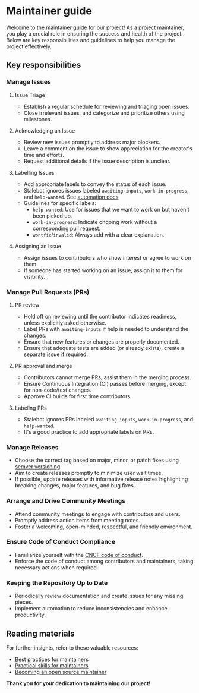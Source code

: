 # Maintainer guide

Welcome to the maintainer guide for our project!
As a project maintainer, you play a crucial role in ensuring the success and health of the project.
Below are key responsibilities and guidelines to help you manage the project effectively.

## Key responsibilities

### Manage Issues
1. Issue Triage
    - Establish a regular schedule for reviewing and triaging open issues.
    - Close irrelevant issues, and categorize and prioritize others using milestones.

1. Acknowledging an Issue
    - Review new issues promptly to address major blockers.
    - Leave a comment on the issue to show appreciation for the creator's time and efforts.
    - Request additional details if the issue description is unclear.

1. Labelling Issues
    - Add appropriate labels to convey the status of each issue.
    - Stalebot ignores issues labeled `awaiting-inputs`, `work-in-progress`, and `help-wanted`. See [automation docs](docs/automation.md)
    - Guidelines for specific labels:
        - `help-wanted`: Use for issues that we want to work on but haven't been picked up.
        - `work-in-progress`: Indicate ongoing work without a corresponding pull request.
        - `wontfix`/`invalid`: Always add with a clear explanation.

1. Assigning an Issue
    - Assign issues to contributors who show interest or agree to work on them.
    - If someone has started working on an issue, assign it to them for visibility.

### Manage Pull Requests (PRs)
1. PR review
    - Hold off on reviewing until the contributor indicates readiness, unless explicitly asked otherwise.
    - Label PRs with `awaiting-inputs` if help is needed to understand the changes.
    - Ensure that new features or changes are properly documented.
    - Ensure that adequate tests are added (or already exists), create a separate issue if required.

1. PR approval and merge
    - Contributors cannot merge PRs, assist them in the merging process.
    - Ensure Continuous Integration (CI) passes before merging, except for non-code/test changes.
    - Approve CI builds for first time contributors.

1. Labeling PRs
    - Stalebot ignores PRs labeled `awaiting-inputs`, `work-in-progress`, and `help-wanted`.
    - It's a good practice to add appropriate labels on PRs.

### Manage Releases
- Choose the correct tag based on major, minor, or patch fixes using [semver versioning](https://semver.org/).
- Aim to create releases promptly to minimize user wait times.
- If possible, update releases with informative release notes highlighting breaking changes, major features, and bug fixes.

### Arrange and Drive Community Meetings
- Attend community meetings to engage with contributors and users.
- Promptly address action items from meeting notes.
- Foster a welcoming, open-minded, respectful, and friendly environment.

### Ensure Code of Conduct Compliance
- Familiarize yourself with the [CNCF code of conduct](https://www.cncf.io/conduct/).
- Enforce the code of conduct among contributors and maintainers, taking necessary actions when required.

### Keeping the Repository Up to Date
- Periodically review documentation and create issues for any missing pieces.
- Implement automation to reduce inconsistencies and enhance productivity.

## Reading materials
For further insights, refer to these valuable resources:
- [Best practices for maintainers](https://opensource.guide/best-practices)
- [Practical skills for maintainers](https://www.freecodecamp.org/news/practical-skills-for-open-source-maintainers)
- [Becoming an open source maintainer](https://kentcdodds.com/blog/becoming-an-open-source-project-maintainer)

**Thank you for your dedication to maintaining our project!**
